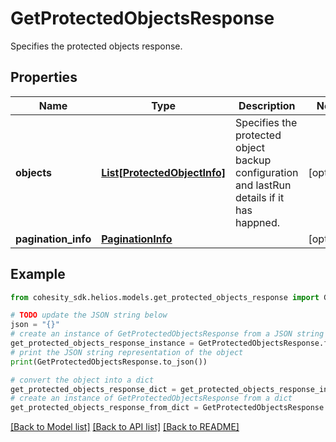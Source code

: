 # GetProtectedObjectsResponse

Specifies the protected objects response.

## Properties

Name | Type | Description | Notes
------------ | ------------- | ------------- | -------------
**objects** | [**List[ProtectedObjectInfo]**](ProtectedObjectInfo.md) | Specifies the protected object backup configuration and lastRun details if it has happned. | [optional] 
**pagination_info** | [**PaginationInfo**](PaginationInfo.md) |  | [optional] 

## Example

```python
from cohesity_sdk.helios.models.get_protected_objects_response import GetProtectedObjectsResponse

# TODO update the JSON string below
json = "{}"
# create an instance of GetProtectedObjectsResponse from a JSON string
get_protected_objects_response_instance = GetProtectedObjectsResponse.from_json(json)
# print the JSON string representation of the object
print(GetProtectedObjectsResponse.to_json())

# convert the object into a dict
get_protected_objects_response_dict = get_protected_objects_response_instance.to_dict()
# create an instance of GetProtectedObjectsResponse from a dict
get_protected_objects_response_from_dict = GetProtectedObjectsResponse.from_dict(get_protected_objects_response_dict)
```
[[Back to Model list]](../README.md#documentation-for-models) [[Back to API list]](../README.md#documentation-for-api-endpoints) [[Back to README]](../README.md)


